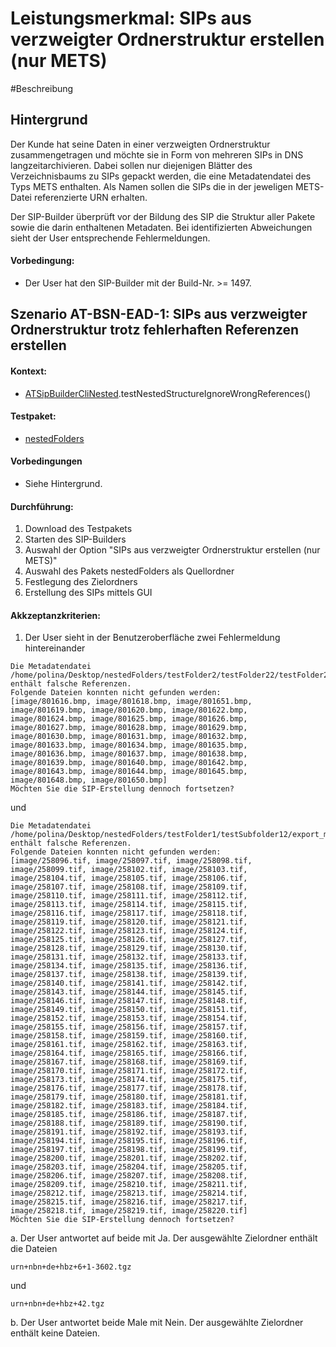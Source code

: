  # Leistungsmerkmal: SIPs aus verzweigter Ordnerstruktur erstellen (nur METS)

#Beschreibung

## Hintergrund

Der Kunde hat seine Daten in einer verzweigten Ordnerstruktur zusammengetragen und möchte sie in Form von mehreren SIPs in DNS langzeitarchivieren. Dabei sollen nur diejenigen Blätter des Verzeichnisbaums zu SIPs gepackt werden, die eine Metadatendatei des Typs METS enthalten. Als Namen sollen die SIPs die in der jeweligen METS-Datei referenzierte URN erhalten.

Der SIP-Builder überprüft vor der Bildung des SIP die Struktur aller Pakete sowie die darin enthaltenen Metadaten. Bei identifizierten Abweichungen sieht der User entsprechende Fehlermeldungen.

#### Vorbedingung:

* Der User hat den SIP-Builder mit der Build-Nr. >= 1497.

## Szenario AT-BSN-EAD-1:  SIPs aus verzweigter Ordnerstruktur trotz fehlerhaften Referenzen erstellen

#### Kontext:

* [ATSipBuilderCliNested](../test/java/de/uzk/hki/da/at/ATSipBuilderCliNested.java).testNestedStructureIgnoreWrongReferences()

#### Testpaket:   

* [nestedFolders](../test/resources/SIPFactoryTests/nestedFolders)

#### Vorbedingungen

* Siehe Hintergrund.

#### Durchführung:

1. Download des Testpakets
1. Starten des SIP-Builders
1. Auswahl der Option "SIPs aus verzweigter Ordnerstruktur erstellen (nur METS)"
1. Auswahl des Pakets nestedFolders als Quellordner
1. Festlegung des Zielordners
1. Erstellung des SIPs mittels GUI

#### Akkzeptanzkriterien:

1. Der User sieht in der Benutzeroberfläche zwei Fehlermeldung hintereinander

```
Die Metadatendatei /home/polina/Desktop/nestedFolders/testFolder2/testFolder22/testFolder221/export_mets.xml enthält falsche Referenzen.
Folgende Dateien konnten nicht gefunden werden: 
[image/801616.bmp, image/801618.bmp, image/801651.bmp, image/801619.bmp, image/801620.bmp, image/801622.bmp, image/801624.bmp, image/801625.bmp, image/801626.bmp, image/801627.bmp, image/801628.bmp, image/801629.bmp, image/801630.bmp, image/801631.bmp, image/801632.bmp, image/801633.bmp, image/801634.bmp, image/801635.bmp, image/801636.bmp, image/801637.bmp, image/801638.bmp, image/801639.bmp, image/801640.bmp, image/801642.bmp, image/801643.bmp, image/801644.bmp, image/801645.bmp, image/801648.bmp, image/801650.bmp] 
Möchten Sie die SIP-Erstellung dennoch fortsetzen?
```

und

```
Die Metadatendatei /home/polina/Desktop/nestedFolders/testFolder1/testSubfolder12/export_mets.xml enthält falsche Referenzen.
Folgende Dateien konnten nicht gefunden werden: 
[image/258096.tif, image/258097.tif, image/258098.tif, image/258099.tif, image/258102.tif, image/258103.tif, image/258104.tif, image/258105.tif, image/258106.tif, image/258107.tif, image/258108.tif, image/258109.tif, image/258110.tif, image/258111.tif, image/258112.tif, image/258113.tif, image/258114.tif, image/258115.tif, image/258116.tif, image/258117.tif, image/258118.tif, image/258119.tif, image/258120.tif, image/258121.tif, image/258122.tif, image/258123.tif, image/258124.tif, image/258125.tif, image/258126.tif, image/258127.tif, image/258128.tif, image/258129.tif, image/258130.tif, image/258131.tif, image/258132.tif, image/258133.tif, image/258134.tif, image/258135.tif, image/258136.tif, image/258137.tif, image/258138.tif, image/258139.tif, image/258140.tif, image/258141.tif, image/258142.tif, image/258143.tif, image/258144.tif, image/258145.tif, image/258146.tif, image/258147.tif, image/258148.tif, image/258149.tif, image/258150.tif, image/258151.tif, image/258152.tif, image/258153.tif, image/258154.tif, image/258155.tif, image/258156.tif, image/258157.tif, image/258158.tif, image/258159.tif, image/258160.tif, image/258161.tif, image/258162.tif, image/258163.tif, image/258164.tif, image/258165.tif, image/258166.tif, image/258167.tif, image/258168.tif, image/258169.tif, image/258170.tif, image/258171.tif, image/258172.tif, image/258173.tif, image/258174.tif, image/258175.tif, image/258176.tif, image/258177.tif, image/258178.tif, image/258179.tif, image/258180.tif, image/258181.tif, image/258182.tif, image/258183.tif, image/258184.tif, image/258185.tif, image/258186.tif, image/258187.tif, image/258188.tif, image/258189.tif, image/258190.tif, image/258191.tif, image/258192.tif, image/258193.tif, image/258194.tif, image/258195.tif, image/258196.tif, image/258197.tif, image/258198.tif, image/258199.tif, image/258200.tif, image/258201.tif, image/258202.tif, image/258203.tif, image/258204.tif, image/258205.tif, image/258206.tif, image/258207.tif, image/258208.tif, image/258209.tif, image/258210.tif, image/258211.tif, image/258212.tif, image/258213.tif, image/258214.tif, image/258215.tif, image/258216.tif, image/258217.tif, image/258218.tif, image/258219.tif, image/258220.tif] 
Möchten Sie die SIP-Erstellung dennoch fortsetzen?
```


a. Der User antwortet auf beide mit Ja. Der ausgewählte Zielordner enthält die Dateien
```
urn+nbn+de+hbz+6+1-3602.tgz
```
und

``` 
urn+nbn+de+hbz+42.tgz
```

b. Der User antwortet beide Male mit Nein. Der ausgewählte Zielordner enthält keine Dateien.
